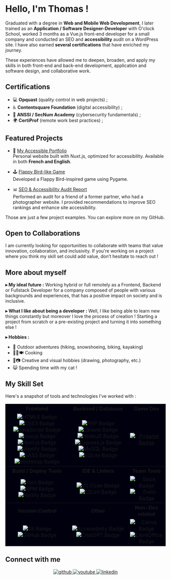 # Hello, I'm Thomas !

Graduated with a degree in **Web and Mobile Web Development**, I later trained as an **Application / Software Designer-Developer** with O'clock School, worked 3 months as a Vue.js front-end developer for a small company and conducted an SEO and **accessibility** audit on a WordPress site. I have also earned **several certifications** that have enriched my journey.

These experiences have allowed me to deepen, broaden, and apply my skills in both front-end and back-end development, application and software design, and collaborative work.

## Certifications

 - 💻 **Opquast** (quality control in web projects) ;
 - ♿ **Contentsquare Foundation** (digital accessibility) ;
 - 🔐 **ANSSI / SecNum Academy** (cybersecurity fundamentals) ;
 - 🌍 **CertiProf** (remote work best practices) ;

## Featured Projects

- 🔗 [My Accessible Portfolio](https://www.thomasmosset.fr/)  
Personal website built with Nuxt.js, optimized for accessibility. Available in both **French and English**.

- 🕹️ [Flappy Bird-like Game](https://github.com/thomas-mosset/flappybird74/tree/main)  
Developed a Flappy Bird-inspired game using Pygame.

- 📊 [SEO & Accessibility Audit Report](https://drive.google.com/file/d/17aA2OI85-1EFDkRNQURPBbi8fjOTv4Tr/view?usp=sharing)  
Performed an audit for a friend of a former partner, who had a photographer website. I provided recommendations to improve SEO rankings and enhance site accessibility.

Those are just a few project examples. You can explore more on my GitHub.

## Open to Collaborations

I am currently looking for opportunities to collaborate with teams that value innovation, collaboration, and inclusivity. If you're working on a project where you think my skill set could add value, don’t hesitate to reach out !

## More about myself

**▸ My ideal future :** Working hybrid or full remotely as a Frontend, Backend or Fullstack Developer for a company composed of people with various backgrounds and experiences, that has a positive impact on society and is inclusive. 

**▸ What I like about being a developer :** Well, I like being able to learn new things constantly but moreover I love the process of creation ! Starting a project from scratch or a pre-existing project and turning it into something else !

**▸ Hobbies :**
- 🗻 Outdoor adventures (hiking, snowshoeing, biking, kayaking)
- 👨‍🍳🍽️ Cooking
- 🎨📷 Creative and visual hobbies (drawing, photography, etc.)
- 😺 Spending time with my cat !


## My Skill Set 
Here's a snapshot of tools and technologies I've worked with :

<table bgcolor="#00000F" align="center">
    <tbody>
        <tr>	
            <th align="center">Frontend</th>
            <th align="center">Backend / Database</th>
            <th align="center">Game Dev</th>
	        </tr>
         <tr>           
            <td align="center">
              <img src="https://img.shields.io/badge/html5-%23E34F26.svg?style=for-the-badge&logo=html5&logoColor=white" alt="HTML5 Badge">
              <img src="https://img.shields.io/badge/css3-%231572B6.svg?style=for-the-badge&logo=css3&logoColor=white" alt="CSS3 Badge">
              <img src="https://img.shields.io/badge/javascript-%23323330.svg?style=for-the-badge&logo=javascript&logoColor=%23F7DF1E" alt="JavaScript Badge">
              <img src="https://img.shields.io/badge/vuejs-%2335495e.svg?style=for-the-badge&logo=vuedotjs&logoColor=%234FC08D" alt="Vue.js Badge">
              <img src="https://img.shields.io/badge/Nuxt-002E3B?style=for-the-badge&logo=nuxtdotjs&logoColor=#00DC82" alt="Nuxt.js Badge">
              <img src="https://img.shields.io/badge/Vuetify-1867C0?style=for-the-badge&logo=vuetify&logoColor=AEDDFF" alt="Vuetify Badge">
              <img src="https://img.shields.io/badge/SASS-hotpink.svg?style=for-the-badge&logo=SASS&logoColor=white" alt="SASS Badge">
              <img src="https://img.shields.io/badge/bootstrap-%23563D7C.svg?style=for-the-badge&logo=bootstrap&logoColor=white" alt="Bootstrap Badge">
            </td>
            <td align="center">
              <img src="https://img.shields.io/badge/php-%23777BB4.svg?style=for-the-badge&logo=php&logoColor=white" alt="PHP Badge">
              <img src="https://img.shields.io/badge/laravel-%23FF2D20.svg?style=for-the-badge&logo=laravel&logoColor=white" alt="Laravel Badge">
              <img src="https://img.shields.io/badge/node.js-6DA55F?style=for-the-badge&logo=node.js&logoColor=white" alt="NodeJS Badge">
              <img src="https://img.shields.io/badge/express.js-%23404d59.svg?style=for-the-badge&logo=express&logoColor=%2361DAFB" alt="Express.js Badge">
              <img src="https://img.shields.io/badge/mysql-%2300f.svg?style=for-the-badge&logo=mysql&logoColor=white" alt="MySQL Badge">
              <img src="https://img.shields.io/badge/sqlite-%2307405e.svg?style=for-the-badge&logo=sqlite&logoColor=white" alt="SQLite Badge">
            </td>
            <td align="center">
              <a href="https://shields.io/">
                <img src="https://img.shields.io/badge/🐍%20PYGAME-ffffff?style=flat&color=c2fc20" alt="Pygame Badge">
              </a>
            </td>
        </tr>
        <tr>	
            <th align="center">Build / Deploy Tools</th>
            <th align="center">IDE & Linters</th>
            <th align="center">Team Tools</th>
        </tr>            
        <tr>           
            <td align="center">
              <img src="https://img.shields.io/badge/yarn-%232C8EBB.svg?style=for-the-badge&logo=yarn&logoColor=white" alt="Yarn Badge">
              <img src="https://img.shields.io/badge/NPM-%23000000.svg?style=for-the-badge&logo=npm&logoColor=white" alt="NPM Badge">
              <img src="https://img.shields.io/badge/netlify-%23000000.svg?style=for-the-badge&logo=netlify&logoColor=#00C7B7" alt="Netlify Badge">
            </td>
            <td align="center">
              <img src="https://img.shields.io/badge/Visual%20Studio%20Code-0078d7.svg?style=for-the-badge&logo=visual-studio-code&logoColor=white" alt="VS Code Badge">
              <img src="https://img.shields.io/badge/ESLint-4B3263?style=for-the-badge&logo=eslint&logoColor=white" alt="ESLint Badge">
            </td>
            <td align="center">
              <img src="https://img.shields.io/badge/Slack-4A154B?style=for-the-badge&logo=slack&logoColor=white" alt="Slack Badge">
              <img src="https://img.shields.io/badge/Trello-%23026AA7.svg?style=for-the-badge&logo=Trello&logoColor=white" alt="Trello Badge">
            </td>
	       </tr>
        <tr>	
            <th align="center">Version Control</th>
            <th align="center">Other</th>
            <th align="center">Non-Dev related</th>
        </tr>            
        <tr>           
            <td align="center">
              <img src="https://img.shields.io/badge/git-%23F05033.svg?style=for-the-badge&logo=git&logoColor=white" alt="Git Badge">
              <img src="https://img.shields.io/badge/github-%23121011.svg?style=for-the-badge&logo=github&logoColor=white" alt="GitHub Badge">
            </td>
            <td align="center">
              <img src="https://img.shields.io/badge/Accessibility-%230170EA.svg?style=for-the-badge&logo=Accessibility&logoColor=white" alt="Accessibility Badge">
              <img src="https://img.shields.io/badge/chatGPT-74aa9c?style=for-the-badge&logo=openai&logoColor=white" alt="ChatGPT Badge">
            </td>
            <td align="center">
              <img src="https://img.shields.io/badge/Canva-%2300C4CC.svg?style=for-the-badge&logo=Canva&logoColor=white" alt="Canva Badge">
              <img src="https://img.shields.io/badge/LibreOffice-%2318A303?style=for-the-badge&logo=LibreOffice&logoColor=white" alt="LibreOffice Badge">
            </td>
        </tr>
	       </tr>
	    </tbody>
</table>

## Connect with me  
<div align="center">
<a href="https://github.com/thomas-mosset" target="_blank">
<img src=https://img.shields.io/badge/github-%2324292e.svg?&style=for-the-badge&logo=github&logoColor=white alt=github style="margin-bottom: 5px;" />
</a>
<a href="https://www.youtube.com/@Jack_Samoht_Dev" target="_blank">
<img src=https://img.shields.io/badge/YouTube-%23FF0000.svg?style=for-the-badge&logo=YouTube&logoColor=white alt=youtube style="margin-bottom: 5px;" />
</a>  
<a href="https://linkedin.com/in/thomasmosset" target="_blank">
<img src=https://img.shields.io/badge/linkedin-%231E77B5.svg?&style=for-the-badge&logo=linkedin&logoColor=white alt=linkedin style="margin-bottom: 5px;" />
</a>  
</div>  

<br/>
